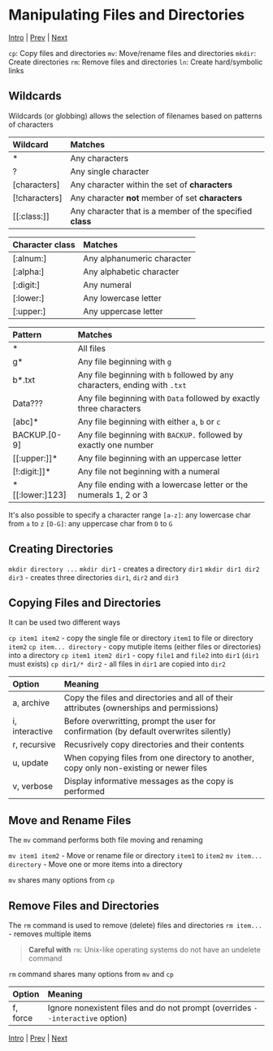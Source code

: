 # Manipulating Files and Directories

[Intro](../Intro.md) | [Prev](LearningTheShell.md) | [Next](SymbolicLinks.md)

`cp`: Copy files and directories
`mv`: Move/rename files and directories
`mkdir`: Create directories
`rm`: Remove files and directories
`ln`: Create hard/symbolic links

## Wildcards

Wildcards (or globbing) allows the selection of filenames based on patterns of characters

| Wildcard  | Matches |
|:----------|:--------|
| *         | Any characters |
| ?         | Any single character |
| \[characters\] | Any character within the set of **characters** |
| \[!characters\] | Any character **not** member of set **characters** |
| \[\[:class:\]\] | Any character that is a member of the specified **class** |

| Character class   | Matches |
|:------------------|:--------|
| \[:alnum:\]       | Any alphanumeric character |
| \[:alpha:\]       | Any alphabetic character |
| \[:digit:\]       | Any numeral |
| \[:lower:\]       | Any lowercase letter |
| \[:upper:\]       | Any uppercase letter |

| Pattern   | Matches |
|:----------|:--------|
| *         | All files |
| g*        | Any file beginning with `g` |
| b*.txt    | Any file beginning with `b` followed by any characters, ending with `.txt` |
| Data???   | Any file beginning with `Data` followed by exactly three characters |
| \[abc\]*  | Any file beginning with either `a`, `b` or `c` |
| BACKUP.\[0-9\] | Any file beginning with `BACKUP.` followed by exactly one number |
| \[\[:upper:\]\]* | Any file beginning with an uppercase letter |
| \[!:digit:\]\]* | Any file not beginning with a numeral |
| *\[\[:lower:\]123\] | Any file ending with a lowercase letter or the numerals 1, 2 or 3 |

It's also possible to specify a character range
`[a-z]`: any lowercase char from `a` to `z`
`[D-G]`: any uppercase char from `D` to `G`

## Creating Directories

`mkdir directory ...`
`mkdir dir1` - creates a directory `dir1`
`mkdir dir1 dir2 dir3` - creates three directories `dir1`, `dir2` and `dir3`

## Copying Files and Directories

It can be used two different ways

`cp item1 item2` - copy the single file or directory `item1` to file or directory `item2`
`cp item... directory` - copy mutiple items (either files or directories) into a directory
`cp item1 item2 dir1` - copy `file1` and `file2` into `dir1` (`dir1` must exists)
`cp dir1/* dir2` - all files in `dir1` are copied into `dir2`

| Option        | Meaning |
|:--------------|:--------|
| a, archive    | Copy the files and directories and all of their attributes (ownerships and permissions) |
| i, interactive | Before overwritting, prompt the user for confirmation (by default overwrites silently) |
| r, recursive  | Recusrively copy directories and their contents |
| u, update     | When copying files from one directory to another, copy only non-existing or newer files |
| v, verbose    | Display informative messages as the copy is performed |

## Move and Rename Files

The `mv` command performs both file moving and renaming

`mv item1 item2` - Move or rename file or directory `item1` to `item2`
`mv item... directory` - Move one or more items into a directory

`mv` shares many options from `cp`

## Remove Files and Directories

The `rm` command is used to remove (delete) files and directories
`rm item...` - removes multiple items

> **Careful with** `rm`: Unix-like operating systems do not have an undelete command

`rm` command shares many options from `mv` and `cp`

| Option    | Meaning |
|:----------|:--------|
| f, force  | Ignore nonexistent files and do not prompt (overrides `--interactive` option) |

[Intro](../Intro.md) | [Prev](LearningTheShell.md) | [Next](SymbolicLinks.md)
